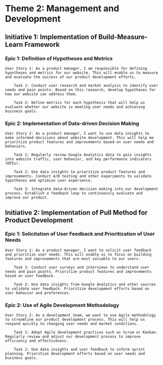 # Theme 2: Management and Development

## Initiative 1: Implementation of Build-Measure-Learn Framework

### Epic 1: Definition of Hypotheses and Metrics

    User Story 1: As a product manager, I am responsible for defining hypotheses and metrics for our website. This will enable us to measure and evaluate the success of our product development efforts.

        Task 1: Conduct user research and market analysis to identify user needs and pain points. Based on this research, develop hypotheses for how our website can address them.

        Task 2: Define metrics for each hypothesis that will help us evaluate whether our website is meeting user needs and achieving business goals.

### Epic 2: Implementation of Data-driven Decision Making

    User Story 2: As a product manager, I want to use data insights to make informed decisions about website development. This will help me prioritize product features and improvements based on user needs and behaviors.

        Task 1: Regularly review Google Analytics data to gain insights into website traffic, user behavior, and key performance indicators (KPIs).

        Task 2: Use data insights to prioritize product features and improvements. Conduct A/B testing and other experiments to validate hypotheses and optimize user experience.

        Task 3: Integrate data-driven decision making into our development process. Establish a feedback loop to continuously evaluate and improve our product.

## Initiative 2: Implementation of Pull Method for Product Development

### Epic 1: Solicitation of User Feedback and Prioritization of User Needs

    User Story 1: As a product manager, I want to solicit user feedback and prioritize user needs. This will enable us to focus on building features and improvements that are most valuable to our users.

        Task 1: Conduct user surveys and interviews to understand user needs and pain points. Prioritize product features and improvements based on user feedback.

        Task 2: Use data insights from Google Analytics and other sources to validate user feedback. Prioritize development efforts based on user behavior and preferences.

### Epic 2: Use of Agile Development Methodology

    User Story 2: As a development team, we want to use Agile methodology to streamline our product development process. This will help us respond quickly to changing user needs and market conditions.

        Task 1: Adopt Agile development practices such as Scrum or Kanban. Regularly review and adjust our development process to improve efficiency and effectiveness.

        Task 2: Use data insights and user feedback to inform sprint planning. Prioritize development efforts based on user needs and business goals.